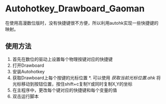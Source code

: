 # Autohotkey_Drawboard_Gaoman
在使用高漫数位版时，没有快捷键很不方便，所以利用autohk实现一些快捷键的映射。
## 使用方法
1. 首先在数位的驱动上设置每个物理按键对应的快捷键
2. 打开Drawboard
3. 安装Autohotkey
4. 获取Drawboard上每个按键的光标位置
  *. 可以使用 *获取当前光标位置.ahk* 将光标移动到按钮位置，按住shift+c复制Y或同时复制X,Y的坐标 
5. 在主程序中，更改每个键对应的快捷键和每个变量的值
6. 双击运行脚本
